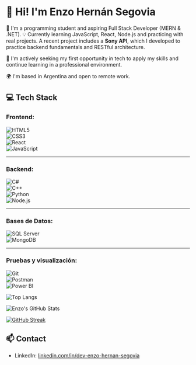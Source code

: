 # 👋 Hi! I'm Enzo Hernán Segovia 

🎯 I'm a programming student and aspiring Full Stack Developer (MERN & .NET). 
💡 Currently learning JavaScript, React, Node.js and practicing with real projects. A recent project includes a **Sony API**, which I developed to practice backend fundamentals and RESTful architecture.

💼 I'm actively seeking my first opportunity in tech to apply my skills and continue learning in a professional environment. 

🌍 I'm based in Argentina and open to remote work.


## 💻 Tech Stack

### Frontend:  
![HTML5](https://img.shields.io/badge/HTML5-E34F26?style=for-the-badge&logo=html5&logoColor=white)  
![CSS3](https://img.shields.io/badge/CSS3-1572B6?style=for-the-badge&logo=css3&logoColor=white)  
![React](https://img.shields.io/badge/React-61DAFB?style=for-the-badge&logo=react&logoColor=black)  
![JavaScript](https://img.shields.io/badge/JavaScript-F7DF1E?style=for-the-badge&logo=javascript&logoColor=black)  

---

### Backend:  
![C#](https://img.shields.io/badge/C%23-239120?style=for-the-badge&logo=csharp&logoColor=white)  
![C++](https://img.shields.io/badge/C++-00599C?style=for-the-badge&logo=cplusplus&logoColor=white)  
![Python](https://img.shields.io/badge/Python-3776AB?style=for-the-badge&logo=python&logoColor=white)  
![Node.js](https://img.shields.io/badge/Node.js-339933?style=for-the-badge&logo=node.js&logoColor=white)  

---

### Bases de Datos:  
![SQL Server](https://img.shields.io/badge/SQL%20Server-CC2927?style=for-the-badge&logo=microsoftsqlserver&logoColor=white)  
![MongoDB](https://img.shields.io/badge/MongoDB-47A248?style=for-the-badge&logo=mongodb&logoColor=white)  

---

### Pruebas y visualización:  
![Git](https://img.shields.io/badge/Git-F05032?style=for-the-badge&logo=git&logoColor=white)  
![Postman](https://img.shields.io/badge/Postman-FF6C37?style=for-the-badge&logo=postman&logoColor=white)  
![Power BI](https://img.shields.io/badge/Power%20BI-F2C811?style=for-the-badge&logo=powerbi&logoColor=black)  




![Top Langs](https://github-readme-stats.vercel.app/api/top-langs/?username=githubestudio&layout=compact&theme=github_dark)

![Enzo's GitHub Stats](https://github-readme-stats.vercel.app/api?username=githubestudio&show_icons=true&theme=github_dark)

[![GitHub Streak](https://streak-stats.demolab.com/?user=githubestudio&theme=dark)](https://git.io/streak-stats)


## 📫 Contact
- LinkedIn: [linkedin.com/in/dev-enzo-hernan-segovia](https://linkedin.com/in/dev-enzo-hernan-segovia)


